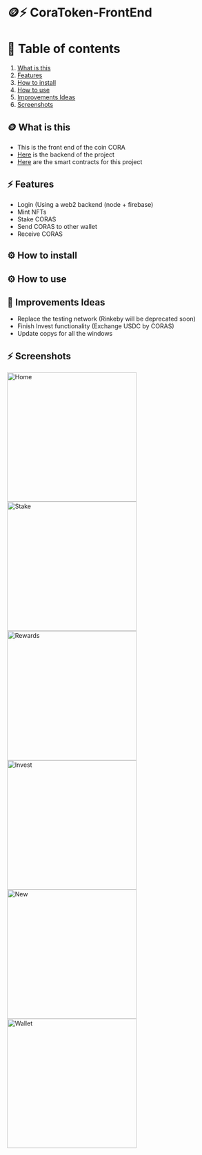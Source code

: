 # 🪙⚡️ CoraToken-FrontEnd


# 📗 Table of contents
1. [What is this](#-what-is-this)
2. [Features](#%EF%B8%8F-features)
3. [How to install](#%EF%B8%8F-how-to-install)
4. [How to use](#%EF%B8%8F-how-to-use)
5. [Improvements Ideas](#-improvements-ideas)
6. [Screenshots](#%EF%B8%8F-screenshots)


## 🪙 What is this
- This is the front end of the coin CORA
- [Here](https://github.com/RolandoDrRobot/CoraToken-BackEnd) is the backend of the project
- [Here](https://github.com/RolandoDrRobot/CoraToken-Contracts) are the smart contracts for this project

## ⚡️ Features
- Login (Using a web2 backend (node + firebase)
- Mint NFTs
- Stake CORAS
- Send CORAS to other wallet
- Receive CORAS

## ⚙️ How to install


## ⚙️ How to use


## 📗 Improvements Ideas
- Replace the testing network (Rinkeby will be deprecated soon)
- Finish Invest functionality (Exchange USDC by CORAS)
- Update copys for all the windows

## ⚡️ Screenshots
<img src="Screenshots/Home.png" alt="Home" width="300"/>
<img src="Screenshots/Stake.png" alt="Stake" width="300"/>
<img src="Screenshots/Rewards.png" alt="Rewards" width="300"/>
<img src="Screenshots/Invest.png" alt="Invest" width="300"/>
<img src="Screenshots/New.png" alt="New" width="300"/>
<img src="Screenshots/Wallet.png" alt="Wallet" width="300"/>
